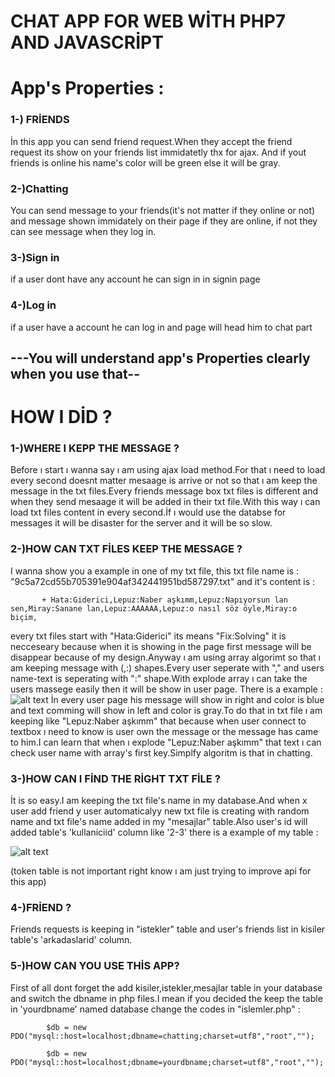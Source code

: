 # CHAT APP FOR WEB WİTH PHP7 AND JAVASCRİPT
   # App's Properties :
###   1-) FRİENDS
  İn this app you can send friend request.When they accept the friend request its show on your friends list immidatetly thx for ajax.
  And if yout friends is online his name's color will be green else it will be gray.
  
  ### 2-)Chatting
   You can send message to your friends(it's not matter if they online or not) and message shown immidately on their page if they are
   online, if not they can see message when they log in.
    
   ### 3-)Sign in 
   if a user dont have any account he can sign in in signin page
   
   ### 4-)Log in
   if a user have a account he can log in and page will head him to chat part
   ## ---You will understand app's Properties clearly when you use that--
   
   # HOW I DİD ?
   
  ### 1-)WHERE I KEPP THE MESSAGE ?
   Before ı start ı wanna say ı am using ajax load method.For that ı need to load every second doesnt matter mesaage is arrive or not
    so that ı am keep the message in the txt files.Every friends message box txt files is different and when they send mesaage it will
    be added in their txt file.With this way ı can load txt files content in every second.İf ı would use the databse for messages it
    will be disaster for the server and it will be so slow.
    
  ### 2-)HOW CAN TXT FİLES KEEP THE MESSAGE ?
   I wanna show you a example in one of my txt file, 
         this txt file name is : "9c5a72cd55b705391e904af342441951bd587297.txt" and it's content is :
                        
           + Hata:Giderici,Lepuz:Naber aşkımm,Lepuz:Napıyorsun lan sen,Miray:Sanane lan,Lepuz:AAAAAA,Lepuz:o nasıl söz öyle,Miray:o biçim,
                      
 every txt files start with "Hata:Giderici" its means "Fix:Solving" it is necceseary because when it is showing in the page first message will be disappear because of my design.Anyway ı am using array algorimt so that ı am keeping message with (,:) shapes.Every user seperate with "," and users name-text is seperating with ":" shape.With explode array ı can take the users massege easily then it will be show in user page.
 There is a example : 
         ![alt text](https://github.com/Lepuz-coder/chat/blob/master/example.png)
  İn every user page his message will show in right and color is blue and text comming will show in left and color is gray.To do that in txt file ı am keeping like  "Lepuz:Naber aşkımm" that because when user connect to textbox ı need to know is user own the message or the message has came to him.I can learn that when ı explode "Lepuz:Naber aşkımm" that text ı can check user name with array's first key.Simplfy algoritm is that in chatting.
  
  ### 3-)HOW CAN I FİND THE RİGHT TXT FİLE ?
   İt is so easy.I am keeping the txt file's name in my database.And when x user add friend y user automaticalyy new txt file is creating with random name and txt file's name added in my "mesajlar" table.Also user's id will added table's 'kullaniciid' column like '2-3' there is a example of my table : 
   
  ![alt text](https://github.com/Lepuz-coder/chat/blob/master/example2.png)
  
  (token table is not important right know ı am just trying to improve api for this app)

   ### 4-)FRİEND ? 
   Friends requests is keeping in "istekler" table and user's friends list in kisiler table's 'arkadaslarid' column.
   
   ### 5-)HOW CAN YOU USE THİS APP?
   First of all dont forget the add kisiler,istekler,mesajlar table in your database and switch the dbname in php files.I mean if you decided the keep the table in 'yourdbname' named database change the codes in "islemler.php" :
   
            $db = new PDO("mysql::host=localhost;dbname=chatting;charset=utf8","root","");
            
            $db = new PDO("mysql::host=localhost;dbname=yourdbname;charset=utf8","root","");
   
            
 
    

